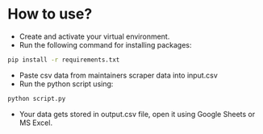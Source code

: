 # How to use?
- Create and activate your virtual environment.
- Run the following command for installing packages:
```bash
pip install -r requirements.txt
```
- Paste csv data from maintainers scraper data into input.csv
- Run the python script using:
```bash
python script.py
```
- Your data gets stored in output.csv file, open it using Google Sheets or MS Excel.